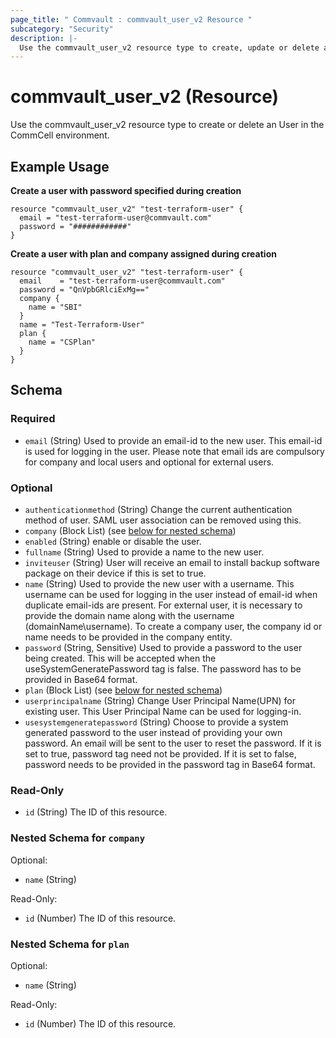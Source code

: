 ```yaml
---
page_title: " Commvault : commvault_user_v2 Resource "
subcategory: "Security"
description: |-
  Use the commvault_user_v2 resource type to create, update or delete a User in the CommCell environment.
---
```


# commvault_user_v2 (Resource)

Use the commvault_user_v2 resource type to create or delete an User in the CommCell environment.

## Example Usage

**Create a user with password specified during creation**
```hcl
resource "commvault_user_v2" "test-terraform-user" {
  email = "test-terraform-user@commvault.com"
  password = "############"
}
```
**Create a user with plan and company assigned during creation**
```hcl
resource "commvault_user_v2" "test-terraform-user" {
  email    = "test-terraform-user@commvault.com"
  password = "QnVpbGRlciExMg=="
  company {
    name = "SBI"
  }
  name = "Test-Terraform-User"
  plan {
    name = "CSPlan"
  }
}
```

<!-- schema generated by tfplugindocs -->
## Schema

### Required

- `email` (String) Used to provide an email-id to the new user. This email-id is used for logging in the user. Please note that email ids are compulsory for company and local users and optional for external users.

### Optional

- `authenticationmethod` (String) Change the current authentication method of user. SAML user association can be removed using this.
- `company` (Block List) (see [below for nested schema](#nestedblock--company))
- `enabled` (String) enable or disable the user.
- `fullname` (String) Used to provide a name to the new user.
- `inviteuser` (String) User will receive an email to install backup software package on their device if this is set to true.
- `name` (String) Used to provide the new user with a username. This username can be used for logging in the user instead of email-id when duplicate email-ids are present. For external user, it is necessary to provide the domain name along with the username (domainName\username). To create a company user, the company id or name needs to be provided in the company entity.
- `password` (String, Sensitive) Used to provide a password to the user being created. This will be accepted when the useSystemGeneratePassword tag is false. The password has to be provided in Base64 format.
- `plan` (Block List) (see [below for nested schema](#nestedblock--plan))
- `userprincipalname` (String) Change User Principal Name(UPN) for existing user. This User Principal Name can be used for logging-in.
- `usesystemgeneratepassword` (String) Choose to provide a system generated password to the user instead of providing your own password. An email will be sent to the user to reset the password. If it is set to true, password tag need not be provided. If it is set to false, password needs to be provided in the password tag in Base64 format.

### Read-Only

- `id` (String) The ID of this resource.

<a id="nestedblock--company"></a>
### Nested Schema for `company`

Optional:

- `name` (String)

Read-Only:

- `id` (Number) The ID of this resource.


<a id="nestedblock--plan"></a>
### Nested Schema for `plan`

Optional:

- `name` (String)

Read-Only:

- `id` (Number) The ID of this resource.


